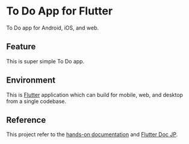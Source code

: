 # To Do App for Flutter

To Do app for Android, iOS, and web.

## Feature

This is super simple To Do app.

## Environment

This is [Flutter](https://flutter.dev/) application which can build for mobile, web, and desktop from a single codebase.

## Reference

This project refer to the [hands-on documentation](https://kikuchy.github.io/flutter_nullsafe_todo_sample/) and [Flutter Doc JP](https://flutter.ctrnost.com/).
